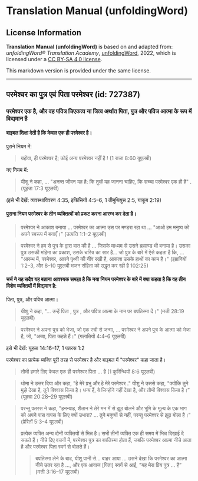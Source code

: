 # Translation Manual (unfoldingWord)

## License Information

**Translation Manual (unfoldingWord)** is based on and adapted from: _unfoldingWord® Translation Academy_, [unfoldingWord](https://unfoldingword.org/utw), 2022, which is licensed under a [CC BY-SA 4.0 license](https://creativecommons.org/licenses/by-sa/4.0/legalcode.en).

This markdown version is provided under the same license.



--------------------------------

## परमेश्वर का पुत्र एवं पिता परमेश्वर (id: 727387)

### परमेश्वर एक है, और वह पवित्र त्रिएकत्व या त्रित्व अर्थात पिता, पुत्र और पवित्र आत्मा के रूप में विद्यमान है

#### बाइबल शिक्षा देती है कि केवल एक ही परमेश्वर है।

पुराने नियम में:

> यहोवा, ही परमेश्वर है; कोई अन्य परमेश्वर नहीं है ! (1 राजा 8:60 यूएलबी)

नए नियम में:

> यीशु ने कहा, ... "अनन्त जीवन यह है: कि तुम्हें यह जानना चाहिए, कि सच्चा परमेश्वर एक ही है" . (यूहन्ना 17:3 यूएलबी)

(इसे भी देखें: व्यवस्थाविवरण 4:35, इफिसियों 4:5–6, 1 तीमुथियुस 2:5, याकूब 2:19\)

#### पुराना नियम परमेश्वर के तीन व्यक्तित्वों को प्रकट करना आरम्भ कर देता है।

> परमेश्वर ने आकाश बनाया ... परमेश्वर का आत्मा उस पर मण्डरा रहा था ... "आओ हम मनुष्य को अपने स्वरूप में बनाएँ।" (उत्पत्ति 1:1–2 यूएलबी)

> परमेश्वर ने हम से पुत्र के द्वारा बात की है ... जिसके माध्यम से उसने ब्रह्माण्ड भी बनाया है। उसका पुत्र उसकी महिमा का प्रकाश, उसके चरित्र का सार है... जो पुत्र के बारे में ऐसे कहता है कि, ... "आरम्भ में, परमेश्वर, आपने पृथ्वी की नींव रखी है, आकाश उसके हाथों का काम है।" (इब्रानियों 1:2–3, और 8–10 यूएलबी भजन संहिता को उद्धृत कर रही है 102:25\)

#### चर्च ने यह सदैव यह बताना आवश्यक समझा है कि नया नियम परमेश्वर के बारे में क्या कहता है कि वह तीन विशेष व्यक्तियों में विद्यमान है:

पिता, पुत्र, और पवित्र आत्मा।

> यीशु ने कहा, "... उन्हें पिता , पुत्र , और पवित्र आत्मा के नाम पर बपतिस्मा दें।" (मत्ती 28:19 यूएलबी)

> परमेश्वर ने अपना पुत्र को भेजा, जो एक स्त्री से जन्मा, ... परमेश्वर ने अपने पुत्र के आत्मा को भेजा है, जो, "अब्बा, पिता कहते हैं।" (गलातियों 4:4–6 यूएलबी)

इसे भी देखें: यूहन्ना 14:16–17, 1 पतरस 1:2

परमेश्वर का प्रत्येक व्यक्ति पूरी तरह से परमेश्वर है और बाइबल में "परमेश्वर" कहा जाता है।

> तौभी हमारे लिए केवल एक ही परमेश्वर पिता ... है (1 कुरिन्थियों 8:6 यूएलबी)

> थोमा ने उत्तर दिया और कहा, "हे मेरे प्रभु और हे मेरे परमेश्वर ." यीशु ने उससे कहा, "क्योंकि तुने मुझे देखा है, तुने विश्वास किया है। धन्य हैं, वे जिन्होंने नहीं देखा है, और तौभी विश्वास किया है।” (यूहन्ना 20:28–29 यूएलबी)

> परन्तु पतरस ने कहा, "हनन्याह, शैतान ने तेरे मन में से झूठ बोलने और भूमि के मूल्य के एक भाग को अपने पास वापस के लिए क्यों उभारा? ... तुने मनुष्यों से नहीं, परन्तु परमेश्वर से झूठ बोला है।” (प्रेरितों 5:3–4 यूएलबी)
> 
> प्रत्येक व्यक्ति अन्य दोनों व्यक्तियों से भिन्न है। सभी तीनों व्यक्ति एक ही समय में भिन्न दिखाई दे सकते हैं। नीचे दिए वचनों में, परमेश्वर पुत्र का बपतिस्मा होता हैं, जबकि परमेश्वर आत्मा नीचे आता है और परमेश्वर पिता स्वर्ग से बोलते हैं।
> 
> 
> > बपतिस्मा लेने के बाद, यीशु पानी से... बाहर आया ... उसने देखा कि परमेश्वर का आत्मा नीचे उतर रहा है ..., और एक आवाज \[पिता] स्वर्ग से आई, "यह मेरा प्रिय पुत्र ... है” (मत्ती 3:16–17 यूएलबी)


